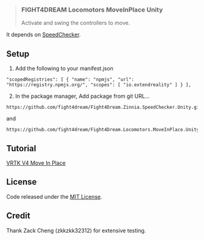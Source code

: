 > ### FIGHT4DREAM Locomotors MoveInPlace Unity
> Activate and swing the controllers to move.

It depends on [SpeedChecker].

[SpeedChecker]: https://github.com/fight4dream/Fight4Dream.Zinnia.SpeedChecker.Unity

## Setup

1. Add the following to your manifest.json
```
"scopedRegistries": [ { "name": "npmjs", "url": "https://registry.npmjs.org/", "scopes": [ "io.extendreality" ] } ],
```

2. In the package manager, Add package from git URL...
```
https://github.com/fight4dream/Fight4Dream.Zinnia.SpeedChecker.Unity.git
```
and
```
https://github.com/fight4dream/Fight4Dream.Locomotors.MoveInPlace.Unity.git
```

## Tutorial

[VRTK V4 Move In Place][TutorialVideo]

[TutorialVideo]: https://youtu.be/nBmMOtwUCtQ

## License

Code released under the [MIT License][License].

[License]: LICENSE.md

## Credit

Thank Zack Cheng (zkkzkk32312) for extensive testing.
